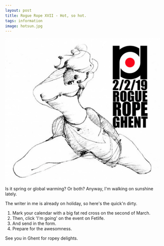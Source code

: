 ```yaml
---
layout: post
title: Rogue Rope XVII - Hot, so hot.
tags: information
image: hotsun.jpg
---
```

![](/assets/img/flyer-02-2019.png)
Is it spring or global warming? Or both?  Anyway, I'm walking on sunshine lately. 

The writer in me is already on holiday, so here's the quick'n dirty.

1. Mark your calendar with a big fat red cross on the second of March.
2. Then, click 'I'm going' on the event on Fetlife. 
3. And send in the form.
4. Prepare for the awesomness.

See you in Ghent for ropey delights. 